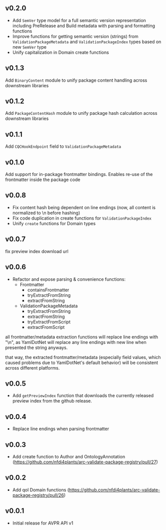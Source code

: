 ## v0.2.0

- Add `SemVer` type model for a full semantic version representation including PreRelease and Build metadata with parsing and formatting functions
- Improve functions for getting semantic version (strings) from `ValidationPackageMetadata` and `ValidationPackageIndex` types based on new `SemVer` type
- Unify capitalization in Domain create functions

## v0.1.3

Add `BinaryContent` module to unify package content handling across downstream libraries

## v0.1.2

Add `PackageContentHash` module to unify package hash calculation across downstream libraries

## v0.1.1

Add `CQCHookEndpoint` field to `ValidationPackageMetadata`

## v0.1.0

Add support for in-package frontmatter bindings. Enables re-use of the frontmatter inside the package code

## v0.0.8
- Fix content hash being dependent on line endings (now, all content is normalized to \n before hashing)
- Fix code duplication in create functions for `ValidationPackageIndex`
- Unify `create` functions for Domain types

## v0.0.7

fix preview index download url

## v0.0.6

- Refactor and expose parsing & convenience functions:
  - Frontmatter
    - containsFrontmatter
    - tryExtractFromString
    - extractFromString
  - ValidationPackageMetadata
    - tryExtractFromString
    - extractFromString
    - tryExtractFromScript
    - extractFromScript

all frontmatter/metadata extraction functions will replace line endings with "\n", as YamlDotNet will replace any line endings with new line when presented the string anyways.

that way, the extracted frontmatter/metadata (especially field values, which caused problems due to YamlDotNet's default behavior) will be consistent across different platforms.

## v0.0.5

- Add `getPreviewIndex` function that downloads the currently released preview index from the github release.

## v0.0.4

- Replace line endings when parsing frontmatter

## v0.0.3

- Add create function to Author and OntologyAnnotation (https://github.com/nfdi4plants/arc-validate-package-registry/pull/27) 

## v0.0.2

- Add qol Domain functions (https://github.com/nfdi4plants/arc-validate-package-registry/pull/26)

## v0.0.1

- Initial release for AVPR API v1
